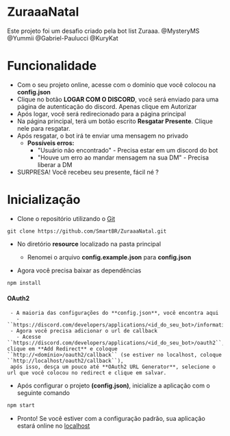 # ZuraaaNatal
Este projeto foi um desafio criado pela bot list Zuraaa. @MysteryMS @Yummii @Gabriel-Paulucci @KuryKat

# Funcionalidade
- Com o seu projeto online, acesse com o domínio que você colocou na **config.json**
- Clique no botão **LOGAR COM O DISCORD**, você será enviado para uma página de autenticação do discord. Apenas clique em Autorizar
- Após logar, você será redirecionado para a página principal
- Na página principal, terá um botão escrito **Resgatar Presente**. Clique nele para resgatar.
- Após resgatar, o bot irá te enviar uma mensagem no privado
  - **Possíveis erros:**
      - "Usuário não encontrado" - Precisa estar em um discord do bot
      - "Houve um erro ao mandar mensagem na sua DM" - Precisa liberar a DM
- SURPRESA! Você recebeu seu presente, fácil né ?


# Inicialização
- Clone o repositório utilizando o [Git](https://git-scm.com/downloads)
```git
git clone https://github.com/SmartBR/ZuraaaNatal.git
```


- No diretório **resource** localizado na pasta principal
  - Renomei o arquivo **config.example.json** para **config.json**
  

- Agora você precisa baixar as dependências
```bash
npm install
```

#### OAuth2
     - A maioria das configurações do **config.json**, você encontra aqui
       - ``https://discord.com/developers/applications/<id_do_seu_bot>/information``
     - Agora você precisa adicionar o url de callback
       - Acesse ``https://discord.com/developers/applications/<id_do_seu_bot>/oauth2``, clique em **Add Redirect** e coloque ``http://<domínio>/oauth2/callback`` (se estiver no localhost, coloque ``http://localhost/oauth2/callback``),
     após isso, desça um pouco até **OAuth2 URL Generator**, selecione o url que você colocou no redirect e clique em salvar.
     


- Após configurar o projeto **(config.json)**, inicialize a aplicação com o seguinte comando
```bash
npm start
```

- Pronto! Se você estiver com a configuração padrão, sua aplicação estará online no [localhost](http://localhost)
